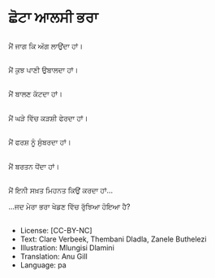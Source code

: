 # ਛੋਟਾ ਆਲਸੀ ਭਰਾ

##
ਮੈਂ ਜਾਗ ਕਿ ਅੱਗ ਲਾਉਂਦਾ ਹਾਂ।

##
ਮੈਂ ਕੁਝ ਪਾਣੀ ਉਬਾਲਦਾ ਹਾਂ।

##
ਮੈਂ ਬਾਲਣ ਕੱਟਦਾ ਹਾਂ।

##
ਮੈਂ ਘੜੇ ਵਿੱਚ ਕੜਸ਼ੀ ਫੇਰਦਾ ਹਾਂ।

##
ਮੈਂ ਫਰਸ਼ ਨੂੰ ਸੁੰਬਰਦਾ ਹਾਂ।

##
ਮੈਂ ਬਰਤਨ ਧੋਂਦਾ ਹਾਂ।

##
ਮੈਂ ਇਨੀ ਸਖ਼ਤ ਮਿਹਨਤ ਕਿਉਂ ਕਰਦਾ ਹਾਂ…

…ਜਦ ਮੇਰਾ ਭਰਾ ਖੇਡਣ ਵਿੱਚ ਰੁੱਝਿਆ ਹੋਇਆ ਹੈ?

##
* License: [CC-BY-NC]
* Text: Clare Verbeek, Thembani Dladla, Zanele Buthelezi
* Illustration: Mlungisi Dlamini
* Translation: Anu Gill
* Language: pa
